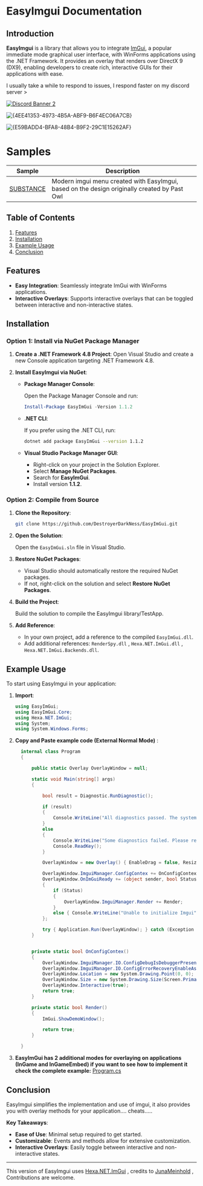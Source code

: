 # EasyImgui Documentation

## Introduction

**EasyImgui** is a library that allows you to integrate [ImGui](https://github.com/ocornut/imgui), a popular immediate mode graphical user interface, with WinForms applications using the .NET Framework. It provides an overlay that renders over DirectX 9 (DX9), enabling developers to create rich, interactive GUIs for their applications with ease.

I usually take a while to respond to issues, I respond faster on my discord server > 

[![Discord Banner 2](https://discord.com/api/guilds/1327640073348317235/widget.png?style=banner2)](https://discord.gg/C4evgU4Tas)

![{4EE41353-4973-4B5A-ABF9-B6F4EC06A7CB}](https://github.com/user-attachments/assets/d3be3420-551e-4de4-ac21-2011ba565015)

![{E59BADD4-BFA8-48B4-B9F2-29C1E15262AF}](https://github.com/user-attachments/assets/0eb383b7-511c-463c-872e-ce50324a3f42)

# Samples

| Sample | Description       |
|----------|---------------|
| [SUBSTANCE](https://github.com/DestroyerDarkNess/SUBSTANCE) | Modern imgui menu created with EasyImgui, based on the design originally created by Past Owl | 
 
## Table of Contents

1. [Features](#features)
2. [Installation](#installation)
3. [Example Usage](#example-usage)
4. [Conclusion](#conclusion)

## Features

- **Easy Integration**: Seamlessly integrate ImGui with WinForms applications.
- **Interactive Overlays**: Supports interactive overlays that can be toggled between interactive and non-interactive states.

## Installation

### Option 1: Install via NuGet Package Manager

1. **Create a .NET Framework 4.8 Project**: Open Visual Studio and create a new Console application targeting .NET Framework 4.8.

2. **Install EasyImgui via NuGet**:

   - **Package Manager Console**:
   
     Open the Package Manager Console and run:

     ```powershell
     Install-Package EasyImGui -Version 1.1.2
     ```

   - **.NET CLI**:

     If you prefer using the .NET CLI, run:

     ```bash
     dotnet add package EasyImGui --version 1.1.2
     ```

   - **Visual Studio Package Manager GUI**:

     - Right-click on your project in the Solution Explorer.
     - Select **Manage NuGet Packages**.
     - Search for **EasyImGui**.
     - Install version **1.1.2**.

### Option 2: Compile from Source

1. **Clone the Repository**:

   ```bash
   git clone https://github.com/DestroyerDarkNess/EasyImGui.git
   ```

2. **Open the Solution**:

   Open the `EasyImGui.sln` file in Visual Studio.

3. **Restore NuGet Packages**:

   - Visual Studio should automatically restore the required NuGet packages.
   - If not, right-click on the solution and select **Restore NuGet Packages**.

4. **Build the Project**:

   Build the solution to compile the EasyImgui library/TestApp.

5. **Add Reference**:

   - In your own project, add a reference to the compiled `EasyImGui.dll`.
   - Add additional references: `RenderSpy.dll` , `Hexa.NET.ImGui.dll` , `Hexa.NET.ImGui.Backends.dll`.

## Example Usage

To start using EasyImgui in your application:

1. **Import**:

   ```csharp
   using EasyImGui;
   using EasyImGui.Core;
   using Hexa.NET.ImGui;
   using System;
   using System.Windows.Forms;
   ```

2. **Copy and Paste example code (External Normal Mode)** :

   ```csharp
     internal class Program
     {
   
         public static Overlay OverlayWindow = null;
   
         static void Main(string[] args)
         {
   
             bool result = Diagnostic.RunDiagnostic();
   
             if (result)
             {
                 Console.WriteLine("All diagnostics passed. The system is ready.");
             }
             else
             {
                 Console.WriteLine("Some diagnostics failed. Please resolve the missing libraries, Press any key to continue.");
                 Console.ReadKey();
             }
   
             OverlayWindow = new Overlay() { EnableDrag = false, ResizableBorders = true, ShowInTaskbar = true };
   
             OverlayWindow.ImguiManager.ConfigContex += OnConfigContex;
             OverlayWindow.OnImGuiReady += (object sender, bool Status) =>
             {
                 if (Status)
                 {
                     OverlayWindow.ImguiManager.Render += Render;
                 }
                 else { Console.WriteLine("Unable to initialize Imgui"); }
             };
   
             try { Application.Run(OverlayWindow); } catch (Exception Ex) { MessageBox.Show(Ex.Message); Environment.Exit(0); }
         }
   
   
         private static bool OnConfigContex()
         {
             OverlayWindow.ImguiManager.IO.ConfigDebugIsDebuggerPresent = false;
             OverlayWindow.ImguiManager.IO.ConfigErrorRecoveryEnableAssert = false;
             OverlayWindow.Location = new System.Drawing.Point(0, 0);
             OverlayWindow.Size = new System.Drawing.Size(Screen.PrimaryScreen.WorkingArea.Width, Screen.PrimaryScreen.WorkingArea.Height);
             OverlayWindow.Interactive(true);
             return true;
         }
   
         private static bool Render()
         {
             ImGui.ShowDemoWindow();
   
             return true;
         }
   
     }
   ```

  3. **EasyImGui has 2 additional modes for overlaying on applications (InGame and InGameEmbed) if you want to see how to implement it check the complete example:** [Program.cs](https://github.com/DestroyerDarkNess/EasyImGui/blob/main/TestApp/Program.cs)

## Conclusion

EasyImgui simplifies the implementation and use of imgui, it also provides you with overlay methods for your application.... cheats.....

**Key Takeaways**:

- **Ease of Use**: Minimal setup required to get started.
- **Customizable**: Events and methods allow for extensive customization.
- **Interactive Overlays**: Easily toggle between interactive and non-interactive states.

---

This version of EasyImgui uses [Hexa.NET.ImGui](https://github.com/HexaEngine/Hexa.NET.ImGui) , credits to [JunaMeinhold](https://github.com/JunaMeinhold) , Contributions are welcome.
